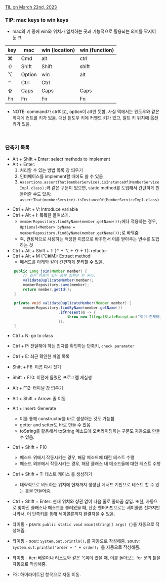 [TIL on March 22nd, 2023](../../TIL/2023/03/03-22-2023.md)
### TIP: mac keys to win keys
* mac의 키 중에 win와 위치가 일치하는 곳과 기능적으로 활용되는 의미를 짝지어 둔 표

|key| mac   | win (location)   | win (function) |
|---|-------|------------------|----------------|
|⌘ | Cmd   | alt              | ctrl           |
|⇧  | Shift | Shift            | shift          |
|⌥ | Option | win             | alt            |
|⌃  | Ctrl  | Ctrl             |                |
|⇪  | Caps  | Caps             | Caps           |
|Fn | Fn    | Fn               | Fn             |
* NOTE: command가 ctrl이고, option이 alt인 듯함. 사실 맥에서는 윈도우와 같은 위치에 컨트롤 키가 있음. 대신 윈도우 키에 커맨드 키가 있고, 알트 키 위치에 옵션 키가 있음.
<br>

### 단축키 목록
* Alt + Shift + Enter: select methods to implement
* Alt + Enter:
  1. 처리할 수 있는 방법 목록 창 띄우기
  2. 인터페이스를 implement할 때에도 쓸 수 있음
  3. `Assertions.assertThat(memberService).isInstanceOf(MemberServiceImpl.class);`와 같은 구문이 있으면, static method를 도입해서 간단하게 만들어줄 수도 있음: `assertThat(memberService).isInstanceOf(MemberServiceImpl.class);`
* Ctrl + Alt + V: Introduce variable
* Ctrl + Alt + I: 똑똑한 들여쓰기.
  - `memberRepository.findByName(member.getName());`에다 적용하는 경우, `Optional<Member> byName = memberRepository.findByName(member.getName());`로 바꿔줌
  - 즉, 관용적으로 사용하는 적당한 이름으로 바꾸면서 이를 받아주는 변수를 도입하는 것
* Ctrl + Alt + Shift + T (⌃ + ⌥ + ⇧ + T): refactor
* Ctrl + Alt + M (⌥⌘M): Extract method
  - 메서드를 아래와 같이 간편하게 분리할 수 있음.

```java
    public Long join(Member member) {
        // 같은 이름이 있는 중복 회원은 안 된다.
        validateDuplicateMember(member);
        memberRepository.save(member);
        return member.getId();
    }

    private void validateDuplicateMember(Member member) {
        memberRepository.findByName(member.getName())
                        .ifPresent(m -> {
                            throw new IllegalStateException("이미 존재하는 회원입니다.");
                        });
    }
```

* Ctrl + N: go to class
* Ctrl + P: 전달해야 하는 인자를 확인하는 단축키, `check parameter` 
* Ctrl + E: 최근 확인한 파일 목록

* Shift + F6: 이름 다시 짓기
* Shift + F10: 이전에 돌렸던 프로그램 재실행

* Alt + F12: 터미널 창 띄우기
* Alt + Shift + Arrow: 줄 이동
* Alt + Insert: Generate
  - 이를 통해 constructor를 바로 생성하는 것도 가능함.
  - getter and setter도 바로 만들 수 있음.
  - toString를 활용해서 toString 메소드에 오버라이딩하는 구문도 자동으로 만들 수 있음.

* Ctrl + Shift + F10
  - 메소드 위에서 작동시키는 경우, 해당 메소드에 대한 테스트 수행
  - 메소드 외부에서 작동시키는 경우, 해당 클래스 내 메소드들에 대한 테스트 수행
* Ctrl + Shift + T: 테스트 케이스 틀 생성하기
  - 대략적으로 의도하는 위치에 현재까지 생성된 메서드 기반으로 테스트 할 수 있는 틀을 만들어줌.
* Ctrl + Shift + Enter: 현재 위치와 상관 없이 다음 줄로 줄바꿈 삽입. 또한, 자동으로 찾아진 클래스나 메소드를 불러왔을 때, 단순 엔터키만으로는 세미콜론 전까지만 나와서, 이 단축키를 통해 세미콜론까지 완결지을 수 있음.

* 타이핑 - psvm: `public static void main(String[] args) {}`를 자동으로 작성해줌.
* 타이핑 - sout: `System.out.println();`를 자동으로 작성해줌. soutv: `System.out.println("order = " + order);
`를 자동으로 작성해줌.
* 타이핑 - iter: 배열이나 리스트와 같은 목록이 있을 때, 이를 돌아보는 for 문의 틀을 자동으로 작성해줌.

* F2: 하이라이트된 항목으로 자동 이동.

